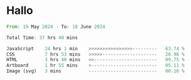# Hallo
<!--START_SECTION:waka-->

```rust
From: 19 May 2024 - To: 18 June 2024

Total Time: 37 hrs 40 mins

JavaScript    24 hrs 1 min    >>>>>>>>>>>>>>>>---------   63.74 %
CSS           7 hrs 53 mins   >>>>>--------------------   20.96 %
HTML          3 hrs 40 mins   >>-----------------------   09.75 %
Artboard      1 hr 55 mins    >------------------------   05.11 %
Image (svg)   3 mins          -------------------------   00.16 %
```

<!--END_SECTION:waka-->

